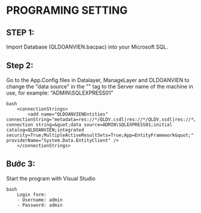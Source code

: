 # PROGRAMING SETTING
## STEP 1: 
Import Database (QLDOANVIEN.bacpac) into your Microsoft SQL.

## Step 2:
Go to the App.Config files in Datalayer, ManageLayer and DLDOANVIEN to change the "data source" in the "<connectionStrings>" tag to the Server name of the machine in use, for example: "ADMIN\SQLEXPRESS01"
 
    bash
        <connectionStrings>
            <add name="QLDOANVIENEntities" connectionString="metadata=res://*/QLDV.csdl|res://*/QLDV.ssdl|res://*/QLDV.msl;provider=System.Data.SqlClient;provider connection string=&quot;data source=ADMIN\SQLEXPRESS01;initial catalog=QLDOANVIEN;integrated security=True;MultipleActiveResultSets=True;App=EntityFramework&quot;" providerName="System.Data.EntityClient" />
        </connectionStrings>

## Bước 3:
Start the program with Visual Studio

    bash
        Login form:
        - Username: admin
        - Password: admin
